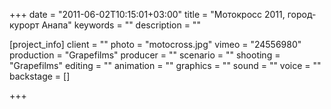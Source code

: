 +++
date = "2011-06-02T10:15:01+03:00"
title = "Мотокросс 2011, город-курорт Анапа"
keywords = ""
description = ""

[project_info]
    client = ""
    photo = "motocross.jpg"
    vimeo = "24556980"
    production = "Grapefilms"
    producer = ""
    scenario = ""
    shooting = "Grapefilms"
    editing = ""
    animation = ""
    graphics = ""
    sound = ""
    voice = ""
    backstage = []

+++
